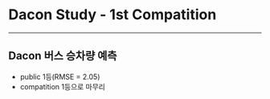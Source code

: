 # Dacon Study - 1st Compatition
----------------------------------
## Dacon 버스 승차량 예측
- public 1등(RMSE = 2.05)
- compatition 1등으로 마무리


